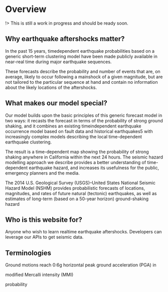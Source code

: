 
# Overview 

!> This is still a work in progress and should be ready soon.

## Why earthquake aftershocks matter?

In the past 15 years, timedependent
earthquake probabilities based on a generic short-term
clustering model have been made publicly available in near-real
time during major earthquake sequences.

These forecasts describe
the probability and number of events that are, on average, likely to
occur following a mainshock of a given magnitude, but are not
tailored to the particular sequence at hand and contain no
information about the likely locations of the aftershocks.

## What makes our model special?
Our
model builds upon the basic principles of this generic forecast
model in two ways: it recasts the forecast in terms of the probability
of strong ground shaking, and it combines an existing timeindependent
earthquake occurrence model based on fault data
and historical earthquakes5 with increasingly complex models
describing the local time-dependent earthquake clustering.

The
result is a time-dependent map showing the probability of strong
shaking anywhere in California within the next 24 hours. The
seismic hazard modelling approach we describe provides a better
understanding of time-dependent earthquake hazard, and increases
its usefulness for the public, emergency planners and the media.

The 2014 U.S. Geological Survey (USGS)–United States National
Seismic Hazard Model (NSHM) provides probabilistic
forecasts of locations, magnitudes, and rates of future natural
(tectonic) earthquakes, as well as estimates of long-term (based
on a 50-year horizon) ground-shaking hazard

## Who is this website for?
Anyone who wish to learn realtime earthquake aftershocks. Developers can leverage our APIs to get seismic data.


## Terminologies

Ground motions reach 0:6g horizontal peak
ground acceleration (PGA) in

modified
Mercalli intensity (MMI)

probability